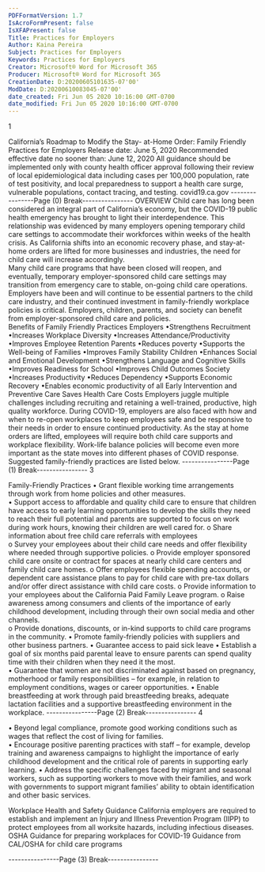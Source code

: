 ```yaml
---
PDFFormatVersion: 1.7
IsAcroFormPresent: false
IsXFAPresent: false
Title: Practices for Employers
Author: Kaina Pereira
Subject: Practices for Employers
Keywords: Practices for Employers
Creator: Microsoft® Word for Microsoft 365
Producer: Microsoft® Word for Microsoft 365
CreationDate: D:20200605101635-07'00'
ModDate: D:20200610083045-07'00'
date_created: Fri Jun 05 2020 10:16:00 GMT-0700
date_modified: Fri Jun 05 2020 10:16:00 GMT-0700
---
```

1 
 
California’s 
Roadmap to 
Modify the Stay-
at-Home Order: 
Family Friendly 
Practices for 
Employers 
Release date: June 5, 2020 
Recommended effective date 
no sooner than: June 12, 2020 
All guidance should be implemented 
only with county health officer approval 
following their review of local 
epidemiological data including cases 
per 100,000 population, rate of test 
positivity, and local preparedness to 
support a health care surge, vulnerable 
populations, contact tracing, and 
testing. 
covid19.ca.gov 
----------------Page (0) Break----------------
OVERVIEW 
Child care has long been considered an integral part of California’s economy, but the 
COVID-19 public health emergency has brought to light their interdependence. This 
relationship was evidenced by many employers opening temporary child care settings 
to accommodate their workforces within weeks of the health crisis. 
As California shifts into an economic recovery phase, and stay-at-home orders are lifted 
for more businesses and industries, the need for child care will increase accordingly.  
Many child care programs that have been closed will reopen, and eventually, 
temporary employer-sponsored child care settings may transition from emergency care 
to stable, on-going child care operations.  
Employers have been and will continue to be essential partners to the child care 
industry, and their continued investment in family-friendly workplace policies is critical. 
Employers, children, parents, and society can benefit from employer-sponsored child 
care and policies.  
Benefits of Family Friendly Practices 
Employers 
•Strengthens Recruitment
•Increases Workplace Diversity
•Increases
Attendance/Productivity
•Improves Employee Retention
Parents 
•Reduces poverty
•Supports the Well-being of Families
•Improves Family Stability
Children 
•Enhances Social and Emotional
Development
•Strengthens Language and
Cognitive Skills
•Improves Readiness for School
•Improves Child Outcomes
Society 
•Increases Productivity
•Reduces Dependency
•Supports Economic Recovery
•Enables economic productivity of all
Early Intervention and Preventive Care 
Saves Health Care Costs 
Employers juggle multiple challenges including recruiting and retaining a well-trained, 
productive, high quality workforce. During COVID-19, employers are also faced with 
how and when to re-open workplaces to keep employees safe and be responsive to 
their needs in order to ensure continued productivity. As the stay at home orders are 
lifted, employees will require both child care supports and workplace flexibility. Work-life 
balance policies will become even more important as the state moves into different 
phases of COVID response. Suggested family-friendly practices are listed below. 
----------------Page (1) Break----------------
3 
 
 
Family-Friendly Practices 
• Grant flexible working time arrangements through work from home 
policies and other measures.  
• Support access to affordable and quality child care to ensure that 
children have access to early learning opportunities to develop the skills 
they need to reach their full potential and parents are supported to focus 
on work during work hours, knowing their children are well cared for. 
o Share information about free child care referrals with employees  
o Survey your employees about their child care needs and offer 
flexibility where needed through supportive policies. 
o Provide employer sponsored child care onsite or contract for spaces 
at nearly child care centers and family child care homes. 
o Offer employees flexible spending accounts, or dependent care 
assistance plans to pay for child care with pre-tax dollars and/or offer 
direct assistance with child care costs. 
o Provide information to your employees about the California Paid 
Family Leave program. 
o Raise awareness among consumers and clients of the importance of 
early childhood development, including through their own social 
media and other channels.  
o Provide donations, discounts, or in-kind supports to child care 
programs in the community. 
• Promote family-friendly policies with suppliers and other business partners. 
• Guarantee access to paid sick leave 
• Establish a goal of six months paid parental leave to ensure parents can 
spend quality time with their children when they need it the most.  
• Guarantee that women are not discriminated against based on 
pregnancy, motherhood or family responsibilities – for example, in relation 
to employment conditions, wages or career opportunities. 
• Enable breastfeeding at work through paid breastfeeding breaks, 
adequate lactation facilities and a supportive breastfeeding 
environment in the workplace. 
----------------Page (2) Break----------------
4 
 
• Beyond legal compliance, promote good working conditions such as 
wages that reflect the cost of living for families.  
• Encourage positive parenting practices with staff – for example, develop 
training and awareness campaigns to highlight the importance of early 
childhood development and the critical role of parents in supporting 
early learning. 
• Address the specific challenges faced by migrant and seasonal workers, 
such as supporting workers to move with their families, and work with 
governments to support migrant families’ ability to obtain identification 
and other basic services. 
 
Workplace Health and Safety Guidance 
California employers are required to establish and implement an Injury and 
Illness Prevention Program (IIPP) to protect employees from all worksite 
hazards, including infectious diseases.  
OSHA Guidance for preparing workplaces for COVID-19 
Guidance from CAL/OSHA for child care programs  
 
----------------Page (3) Break----------------
